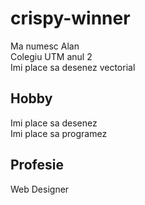 # crispy-winner

Ma numesc Alan  
Colegiu UTM anul 2  
Imi place sa desenez vectorial  

## Hobby

Imi place sa desenez  
Imi place sa programez  

## Profesie

Web Designer  
